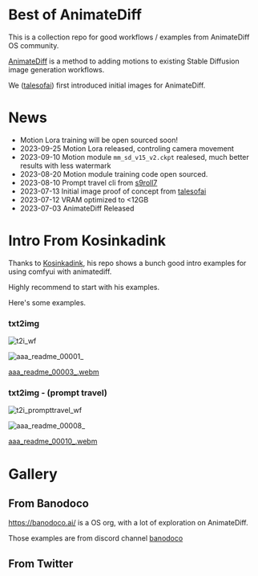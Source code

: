 # Best of AnimateDiff

This is a collection repo for good workflows / examples from AnimateDiff OS community.

[AnimateDiff](https://github.com/guoyww/AnimateDiff) is a method to adding motions to existing Stable Diffusion image generation workflows.

We ([talesofai](https://github.com/talesofai/AnimateDiff)) first introduced initial images for AnimateDiff. 


# News
- Motion Lora training will be open sourced soon!
- 2023-09-25 Motion Lora released, controling camera movement
- 2023-09-10 Motion module `mm_sd_v15_v2.ckpt` realesed, much better results with less watermark
- 2023-08-20 Motion module training code open sourced.
- 2023-08-10 Prompt travel cli from [s9roll7](https://github.com/s9roll7/animatediff-cli-prompt-travel)
- 2023-07-13 Initial image proof of concept from [talesofai](https://github.com/talesofai/AnimateDiff)
- 2023-07-12 VRAM optimized to <12GB 
- 2023-07-03 AnimateDiff Released



# Intro From Kosinkadink

Thanks to [Kosinkadink](https://github.com/Kosinkadink/ComfyUI-AnimateDiff-Evolved#samples-download-or-drag-images-of-the-workflows-into-comfyui-to-instantly-load-the-corresponding-workflows), his repo shows a bunch good intro examples for using comfyui with animatediff. 

Highly recommend to start with his examples.

Here's some examples.

### txt2img

![t2i_wf](https://github.com/Kosinkadink/ComfyUI-AnimateDiff-Evolved/assets/7365912/b1374343-7b86-453f-b6f5-9717fd8b09aa)

![aaa_readme_00001_](https://github.com/Kosinkadink/ComfyUI-AnimateDiff-Evolved/assets/7365912/adf2d591-85c4-4d84-9a6f-f7296b5b7f76)

[aaa_readme_00003_.webm](https://github.com/Kosinkadink/ComfyUI-AnimateDiff-Evolved/assets/7365912/974c77ea-47a2-422f-bea5-b080549fb17c)



### txt2img - (prompt travel)

![t2i_prompttravel_wf](https://github.com/Kosinkadink/ComfyUI-AnimateDiff-Evolved/assets/7365912/54424a3b-fb05-4119-811a-727ebcf4969a)

![aaa_readme_00008_](https://github.com/Kosinkadink/ComfyUI-AnimateDiff-Evolved/assets/7365912/8911cd93-be2a-4e20-a90b-b356fb2dbc59)

[aaa_readme_00010_.webm](https://github.com/Kosinkadink/ComfyUI-AnimateDiff-Evolved/assets/7365912/294c41fb-bd1f-4641-befe-b4fc0dc480c3)




# Gallery

## From Banodoco

https://banodoco.ai/ is a OS org, with a lot of exploration on AnimateDiff.

Those examples are from discord channel [banodoco](https://discord.com/channels/1076117621407223829)


## From Twitter 
